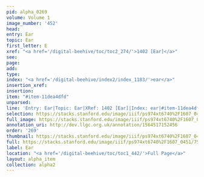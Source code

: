 ```yaml
---
pid: alpha_0269
volume: Volume 1
image_number: '452'
head: 
entry: Ear
topic: Ear
first_letter: E
xref: "<a href='/digital-beehive/toc/toc2_274/'>1402 [Ear]</a>"
see: 
page: 
add: 
type: 
index: "<a href='/digital-beehive/index2/index_1183/'>ear</a>"
insertion_xref: 
insertion: 
item: "#item-11dea4dfd"
unparsed: 
line: 'Entry: Ear|Topic: Ear|XRef: 1402 [Ear]|Index: ear|#item-11dea4dfd'
selection: https://stacks.stanford.edu/image/iiif/ps974xt6740%2F1607_0451/755,2531,2982,431/full/0/default.jpg
full_image: https://stacks.stanford.edu/image/iiif/ps974xt6740%2F1607_0451/full/full/0/default.jpg
annotation_uri: http://dev.llgc.org.uk/annotation/1564517152456
order: '269'
thumbnail: https://stacks.stanford.edu/image/iiif/ps974xt6740%2F1607_0451/755,2531,600,180/250,/0/default.jpg
full: https://stacks.stanford.edu/image/iiif/ps974xt6740%2F1607_0451/755,2531,2982,431/full/0/default.jpg
label: Ear
location: "<a href='/digital-beehive/toc/toc1_442/'>Full Page</a>"
layout: alpha_item
collection: alpha2
---
```

